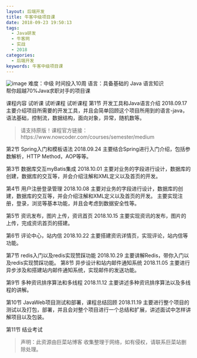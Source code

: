 ```yaml
---
layout: 后端开发
title: 牛客中级项目课
date: 2018-09-23 19:50:13
tags:
  - Java研发
  - 牛客网
  - 实战
  - 2018
categories:
  - 后端开发
keywords: 牛客中级项目课
---
```

![image](//uploadfiles.nowcoder.com/images/20161224/343_1482544788031_5A3EB3EF080250C5365EC146A47385D0)
难度：中级 时间投入10周 语言：具备基础的 Java 语言知识  
帮你超越70%Java求职对手的项目课

课程内容
试听课
试听课程 试听课程 第1节
开发工具和Java语言介绍 2018.09.17
主要介绍项目所需要的开发工具，并且会简单回顾这个项目所用到的语言-java，语法基础，控制流，数据结构，面向对象，异常，随机数等。

<!-- more -->
<blockquote class="blockquote-center">
请支持原版！课程官方链接：https://www.nowcoder.com/courses/semester/medium</blockquote>
</blockquote>

 第2节
Spring入门和模板语法 2018.09.24
主要结合Spring进行入门介绍，包括参数解析，HTTP Method，AOP等等。

 第3节
数据库交互myBatis集成 2018.10.01
主要对业务的字段进行设计，数据库的创建，数据库的交互等，并会介绍注解和XML定义以及首页的开发。

 第4节
用户注册登录管理 2018.10.08
主要对业务的字段进行设计，数据库的创建，数据库的交互等，并会介绍注解和XML定义以及首页的开发。 主要实现注册，登录，浏览等基本功能，并且会考虑到数据安全性等。

 第5节
资讯发布，图片上传，资讯首页 2018.10.15
主要实现资讯的发布，图片的上传，完成资讯首页的搭建。

 第6节
评论中心，站内信 2018.10.22
主要搭建资讯详情页，实现评论，站内信等功能。

 第7节
redis入门以及redis实现赞踩功能 2018.10.29
主要讲解Redis，带你入门以及redis实现赞踩功能。
第8节
异步设计和站内邮件通知系统 2018.11.05
主要进行异步涉及和搭建站内邮件通知系统，实现邮件的发送功能。

 第9节
多种资讯排序算法和多线程 2018.11.12
主要讲述多种资讯排序算法以及多线程的讲解。

 第10节
JavaWeb项目测试和部署，课程总结回顾 2018.11.19
主要进行整个项目的测试以及打包，部署，并且会对整个项目进行一个总结和扩展，讲述面试中怎样讲解项目以及包装。

 第11节
 结业考试

<blockquote class="blockquote-center">声明：此资源由巨菜站博客 收集整理于网络，如有侵权，请联系巨菜站删除处理。</blockquote>

<div id="jspay" sid="NkVRrkI4551" style="display:none">NkVRrkI4551</div>
<script type="text/javascript" src="https://www.fageka.com/j.js"></script>
<script type="text/javascript" src="https://www.fageka.com/f.js" charset="utf-8"></script>
